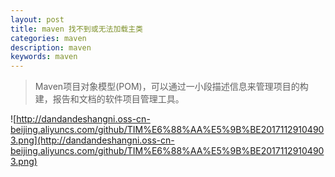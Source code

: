 ```yaml
---
layout: post
title: maven 找不到或无法加载主类
categories: maven
description: maven
keywords: maven
---
```

> Maven项目对象模型(POM)，可以通过一小段描述信息来管理项目的构建，报告和文档的软件项目管理工具。

![http://dandandeshangni.oss-cn-beijing.aliyuncs.com/github/TIM%E6%88%AA%E5%9B%BE20171129104903.png](http://dandandeshangni.oss-cn-beijing.aliyuncs.com/github/TIM%E6%88%AA%E5%9B%BE20171129104903.png)